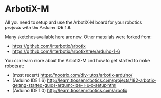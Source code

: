 # ArbotiX-M
All you need to setup and use the ArbotiX-M board for your robotics projects with the Arduino IDE 1.8.

Many sketches available here are new. Other materials were forked from:
* https://github.com/Interbotix/arbotix
* https://github.com/Interbotix/arbotix/tree/arduino-1-6

You can learn more about the ArbotiX-M and how to get started to make robots at:
* (most recent) https://nootrix.com/diy-tutos/arbotix-arduino/
* (Arduino IDE 1.6) http://learn.trossenrobotics.com/projects/182-arbotix-getting-started-guide-arduino-ide-1-6-x-setup.html
* (Arduino IDE 1.0) http://learn.trossenrobotics.com/arbotix